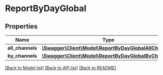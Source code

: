 # ReportByDayGlobal

## Properties
Name | Type | Description | Notes
------------ | ------------- | ------------- | -------------
**all_channels** | [**\Swagger\Client\Model\ReportByDayGlobalAllChannels**](ReportByDayGlobalAllChannels.md) |  | 
**by_channels** | [**\Swagger\Client\Model\ReportByDayGlobalByChannel[]**](ReportByDayGlobalByChannel.md) |  | 

[[Back to Model list]](../README.md#documentation-for-models) [[Back to API list]](../README.md#documentation-for-api-endpoints) [[Back to README]](../README.md)


